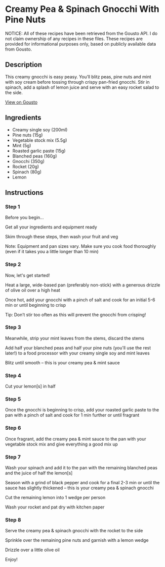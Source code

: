 # Creamy Pea & Spinach Gnocchi With Pine Nuts

NOTICE: All of these recipes have been retrieved from the Gousto API. I do not claim ownership of any recipes in these files. These recipes are provided for informational purposes only, based on publicly available data from Gousto.

## Description

This creamy gnocchi is easy peasy. You’ll blitz peas, pine nuts and mint with soy cream before tossing through crispy pan-fried gnocchi. Stir in spinach, add a splash of lemon juice and serve with an easy rocket salad to the side.

[View on Gousto](https://www.gousto.co.uk/recipes/cookbook/creamy-pea-spinach-gnocchi-with-pine-nuts)

## Ingredients

- Creamy single soy (200ml)
- Pine nuts (15g)
- Vegetable stock mix (5.5g)
- Mint (5g)
- Roasted garlic paste (15g)
- Blanched peas (160g)
- Gnocchi (350g)
- Rocket (20g)
- Spinach (80g)
- Lemon

## Instructions


### Step 1

Before you begin...

Get all your ingredients and equipment ready

Skim through these steps, then wash your fruit and veg

Note: Equipment and pan sizes vary. Make sure you cook food thoroughly (even if it takes you a little longer than 10 min)


### Step 2

Now, let's get started!

Heat a large, wide-based pan (preferably non-stick) with a generous drizzle of olive oil over a high heat

Once hot, add your gnocchi with a pinch of salt and cook for an initial 5-6 min or until beginning to crisp

Tip: Don’t stir too often as this will prevent the gnocchi from crisping!


### Step 3

Meanwhile, strip your mint leaves from the stems, discard the stems

Add half your blanched peas and half your pine nuts (you'll use the rest later!) to a food processor with your creamy single soy and mint leaves

Blitz until smooth – this is your creamy pea & mint sauce


### Step 4

Cut your lemon[s] in half


### Step 5

Once the gnocchi is beginning to crisp, add your roasted garlic paste to the pan with a pinch of salt and cook for 1 min further or until fragrant


### Step 6

Once fragrant, add the creamy pea & mint sauce to the pan with your vegetable stock mix and give everything a good mix up


### Step 7

Wash your spinach and add it to the pan with the remaining blanched peas and the juice of half the lemon[s]

Season with a grind of black pepper and cook for a final 2-3 min or until the sauce has slightly thickened – this is your creamy pea & spinach gnocchi

Cut the remaining lemon into 1 wedge per person

Wash your rocket and pat dry with kitchen paper

### Step 8

Serve the creamy pea & spinach gnocchi with the rocket to the side

Sprinkle over the remaining pine nuts and garnish with a lemon wedge

Drizzle over a little olive oil

Enjoy!

